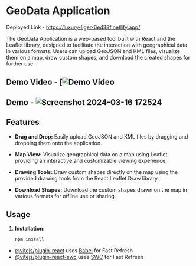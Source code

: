 # GeoData Application   
Deployed Link - https://luxury-liger-6ed38f.netlify.app/

The GeoData Application is a web-based tool built with React and the Leaflet library, designed to facilitate the interaction with geographical data in various formats. Users can upload GeoJSON and KML files, visualize them on a map, draw custom shapes, and download the created shapes for further use.
## Demo Video - [![Demo Video](https://drive.google.com/file/d/1ZgGxNAMCAegPrupJZZvv8py-dsnd7n36/view?usp=sharing)

## Demo - ![Screenshot 2024-03-16 172524](https://github.com/VishvendraTomar/Geo-Data-App/assets/95501800/9af166b2-7194-4c88-8f95-9e4f6559e608)
## Features

- **Drag and Drop:** Easily upload GeoJSON and KML files by dragging and dropping them onto the application.
  
- **Map View:** Visualize geographical data on a map using Leaflet, providing an interactive and customizable viewing experience.
  
- **Drawing Tools:** Draw custom shapes directly on the map using the provided drawing tools from the React Leaflet Draw library.

- **Download Shapes:** Download the custom shapes drawn on the map in various formats for offline use or sharing.

## Usage

1. **Installation:**
   
   ```bash
   npm install


- [@vitejs/plugin-react](https://github.com/vitejs/vite-plugin-react/blob/main/packages/plugin-react/README.md) uses [Babel](https://babeljs.io/) for Fast Refresh
- [@vitejs/plugin-react-swc](https://github.com/vitejs/vite-plugin-react-swc) uses [SWC](https://swc.rs/) for Fast Refresh

